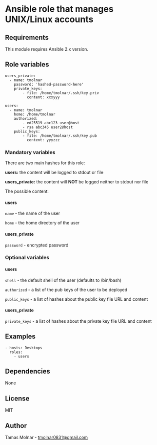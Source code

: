 # Ansible role that manages UNIX/Linux accounts

## Requirements

This module requires Ansible 2.x version.

## Role variables

```
users_private:
  - name: tmolnar
    password: 'hashed-password-here'
    private_keys:
        - file: /home/tmolnar/.ssh/key.priv
          content: xxxyyy
    
users:
  - name: tmolnar
    home: /home/tmolnar
    authorized:
        - ed25519 abc123 user@host
        - rsa abc345 user2@host
    public_keys:
        - file: /home/tmolnar/.ssh/key.pub
          content: yyyzzz
```

### Mandatory variables

There are two main hashes for this role:

**users:** the content will be logged to stdout or file

**users_private:** the content will **NOT** be logged neither to stdout nor file

The possible content:

#### users

`name` - the name of the user

`home` - the home directory of the user

#### users_private

`password` - encrypted password

### Optional variables

#### users

`shell` - the default shell of the user (defaults to /bin/bash)

`authorized` - a list of the pub keys of the user to be deployed

`public_keys` - a list of hashes about the public key file URL and content

#### users_private

`private_keys` - a list of hashes about the private key file URL and content

## Examples

```
- hosts: Desktops 
  roles:
    - users
```

## Dependencies

None

## License

MIT

## Author

Tamas Molnar - <tmolnar0831@gmail.com>
